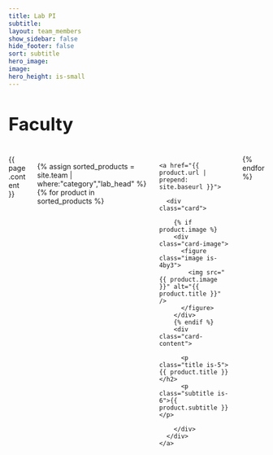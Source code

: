 ```yaml
---
title: Lab PI
subtitle: 
layout: team_members
show_sidebar: false
hide_footer: false
sort: subtitle
hero_image: 
image: 
hero_height: is-small
---
```


<h1 style="font-size:35px;">Faculty</h1>
<br>
<div class="columns is-multiline">
  <div class="column is-12">
    {{ page.content }}
  </div>

  {% assign sorted_products = site.team | where:"category","lab_head" %}
  {% for product in sorted_products %}
  <div class="column is-3-desktop is-6-tablet">

    <a href="{{ product.url | prepend: site.baseurl }}">

      <div class="card">

        {% if product.image %}
        <div class="card-image">
          <figure class="image is-4by3">
            <img src="{{ product.image }}" alt="{{ product.title }}" />
          </figure>
        </div>
        {% endif %}
        <div class="card-content">

          <p class="title is-5">{{ product.title }}</h2>
          <p class="subtitle is-6">{{ product.subtitle }}</p>

        </div>
      </div>
    </a>
  </div>
{% endfor %}
</div>
